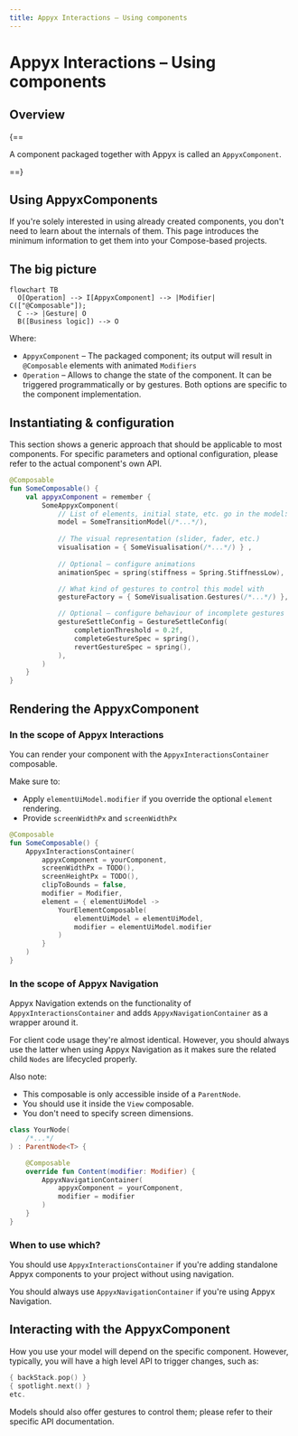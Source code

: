 ```yaml
---
title: Appyx Interactions – Using components
---
```


# Appyx Interactions – Using components

## Overview

{==

A component packaged together with Appyx is called an `AppyxComponent`. 

==}

## Using AppyxComponents

If you're solely interested in using already created components, you don't need to learn about the internals of them. This page introduces the minimum information to get them into your Compose-based projects.


## The big picture

``` mermaid
flowchart TB
  O[Operation] --> I[AppyxComponent] --> |Modifier| C(["@Composable"]);
  C --> |Gesture| O
  B([Business logic]) --> O
```

Where:

* `AppyxComponent` – The packaged component; its output will result in `@Composable` elements with animated `Modifiers`
* `Operation` – Allows to change the state of the component. It can be triggered programmatically or by gestures. Both options are specific to the component implementation.


## Instantiating & configuration

This section shows a generic approach that should be applicable to most components. For specific parameters and optional configuration, please refer to the actual component's own API.

```kotlin
@Composable
fun SomeComposable() {
    val appyxComponent = remember {
        SomeAppyxComponent(
            // List of elements, initial state, etc. go in the model:
            model = SomeTransitionModel(/*...*/),
            
            // The visual representation (slider, fader, etc.) 
            visualisation = { SomeVisualisation(/*...*/) } ,
            
            // Optional – configure animations
            animationSpec = spring(stiffness = Spring.StiffnessLow),

            // What kind of gestures to control this model with 
            gestureFactory = { SomeVisualisation.Gestures(/*...*/) },

            // Optional – configure behaviour of incomplete gestures
            gestureSettleConfig = GestureSettleConfig(
                completionThreshold = 0.2f,
                completeGestureSpec = spring(),
                revertGestureSpec = spring(),
            ),
        )
    }
}
```

## Rendering the AppyxComponent

### In the scope of Appyx Interactions 

You can render your component with the `AppyxInteractionsContainer` composable. 

Make sure to:

- Apply `elementUiModel.modifier` if you override the optional `element` rendering.
- Provide `screenWidthPx` and `screenWidthPx`

```kotlin
@Composable
fun SomeComposable() {
    AppyxInteractionsContainer(
        appyxComponent = yourComponent,
        screenWidthPx = TODO(),
        screenHeightPx = TODO(),
        clipToBounds = false,
        modifier = Modifier,
        element = { elementUiModel ->
            YourElementComposable(
                elementUiModel = elementUiModel,
                modifier = elementUiModel.modifier
            )
        }
    )
}
```

### In the scope of Appyx Navigation

Appyx Navigation extends on the functionality of `AppyxInteractionsContainer` and adds `AppyxNavigationContainer` as a wrapper around it. 

For client code usage they're almost identical. However, you should always use the latter when using Appyx Navigation as it makes sure the related child `Nodes` are lifecycled properly.

Also note:

- This composable is only accessible inside of a `ParentNode`.
- You should use it inside the `View` composable.
- You don't need to specify screen dimensions.


```kotlin
class YourNode(
    /*...*/
) : ParentNode<T> {

    @Composable
    override fun Content(modifier: Modifier) {
        AppyxNavigationContainer(
            appyxComponent = yourComponent,
            modifier = modifier
        )   
    }
}
```

### When to use which?

You should use `AppyxInteractionsContainer` if you're adding standalone Appyx components to your project without using navigation.

You should always use `AppyxNavigationContainer` if you're using Appyx Navigation.



## Interacting with the AppyxComponent

How you use your model will depend on the specific component. However, typically, you will have a high level API to trigger changes, such as:

```kotlin
{ backStack.pop() }
{ spotlight.next() }
etc.
```

Models should also offer gestures to control them; please refer to their specific API documentation.
